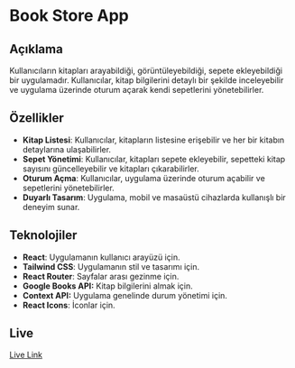 # Book Store App

## Açıklama

Kullanıcıların kitapları arayabildiği, görüntüleyebildiği, sepete ekleyebildiği bir uygulamadır. Kullanıcılar, kitap bilgilerini detaylı bir şekilde inceleyebilir ve uygulama üzerinde oturum açarak kendi sepetlerini yönetebilirler.

## Özellikler

- **Kitap Listesi**: Kullanıcılar, kitapların listesine erişebilir ve her bir kitabın detaylarına ulaşabilirler.
- **Sepet Yönetimi**: Kullanıcılar, kitapları sepete ekleyebilir, sepetteki kitap sayısını güncelleyebilir ve kitapları çıkarabilirler.
- **Oturum Açma**: Kullanıcılar, uygulama üzerinde oturum açabilir ve sepetlerini yönetebilirler.
- **Duyarlı Tasarım**: Uygulama, mobil ve masaüstü cihazlarda kullanışlı bir deneyim sunar.

## Teknolojiler

- **React**: Uygulamanın kullanıcı arayüzü için.
- **Tailwind CSS**: Uygulamanın stil ve tasarımı için.
- **React Router**: Sayfalar arası gezinme için.
- **Google Books API:** Kitap bilgilerini almak için.
- **Context API:** Uygulama genelinde durum yönetimi için.
- **React Icons**: İconlar için.

## Live

[Live Link]()
